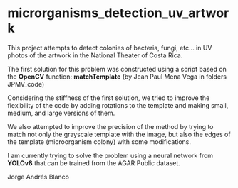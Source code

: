 # microrganisms_detection_uv_artwork

This project attempts to detect colonies of bacteria, fungi, etc... in UV photos of the artwork in the National Theater of Costa Rica.

The first solution for this problem was constructed using a script based on the **OpenCV** function: **matchTemplate** (by Jean Paul Mena Vega in folders JPMV_code)

Considering the stiffness of the first solution, we tried to improve the flexibility of the code by adding rotations to the template and making small, medium, and large versions of them.

We also attempted to improve the precision of the method by trying to match not only the grayscale template with the image, but also the edges of the template (microorganism colony) with some modifications. 

I am currently trying to solve the problem using a neural network from **YOLOv8** that can be trained from the AGAR Public dataset.

Jorge Andrés Blanco
